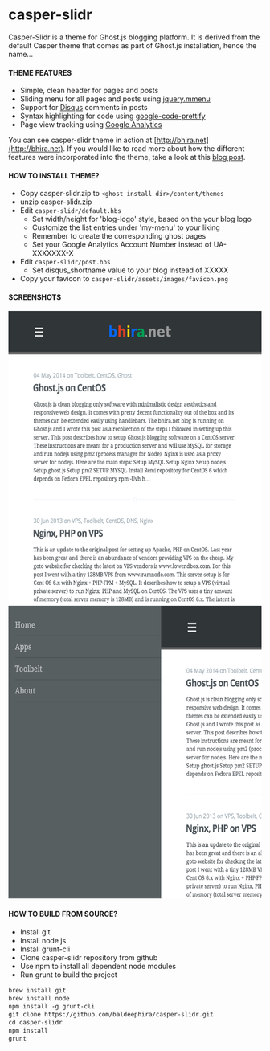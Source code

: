 casper-slidr
============

Casper-Slidr is a theme for Ghost.js blogging platform. It is derived from the default Casper theme that comes as part of Ghost.js installation, hence the name...


#### THEME FEATURES
* Simple, clean header for pages and posts
* Sliding menu for all pages and posts using [jquery.mmenu](http://mmenu.frebsite.nl/)
* Support for [Disqus](http://disqus.com/) comments in posts
* Syntax highlighting for code using [google-code-prettify](https://code.google.com/p/google-code-prettify/)
* Page view tracking using [Google Analytics](http://www.google.com/analytics/)


You can see casper-slidr theme in action at [http://bhira.net](http://bhira.net).  If you would like to read more about how the different features were incorporated into the theme, take a look at this [blog post](http://bhira.net/casper-slidr-theme-for-ghost-js/).


#### HOW TO INSTALL THEME?
* Copy casper-slidr.zip to ```<ghost install dir>/content/themes```
* unzip casper-slidr.zip
* Edit ```casper-slidr/default.hbs```
	* Set width/height for 'blog-logo' style, based on the your blog logo
	* Customize the list entries under 'my-menu' to your liking
	* Remember to create the corresponding ghost pages
	* Set your Google Analytics Account Number instead of UA-XXXXXXX-X
* Edit ```casper-slidr/post.hbs```
	* Set disqus_shortname value to your blog instead of XXXXX
* Copy your favicon to ```casper-slidr/assets/images/favicon.png```


#### SCREENSHOTS
<img width="600" height="584" src="screenshot1.png"/>

<img width="600" height="583" src="screenshot2.png"/>


#### HOW TO BUILD FROM SOURCE?
* Install git
* Install node js
* Install grunt-cli
* Clone casper-slidr repository from github
* Use npm to install all dependent node modules
* Run grunt to build the project

```
brew install git
brew install node
npm install -g grunt-cli
git clone https://github.com/baldeephira/casper-slidr.git
cd casper-slidr
npm install
grunt
```
